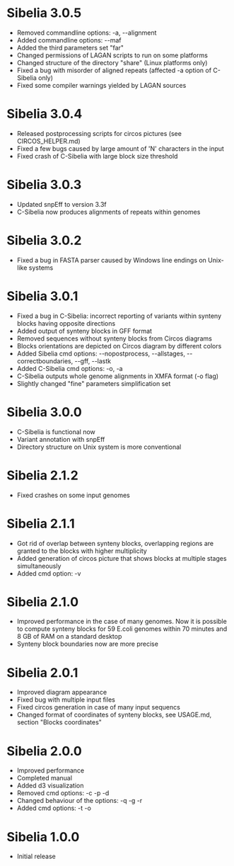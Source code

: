 Sibelia 3.0.5
=============
* Removed commandline options: -a, --alignment
* Added commandline options: --maf
* Added the third parameters set "far"
* Changed permissions of LAGAN scripts to run on some platforms
* Changed structure of the directory "share" (Linux platforms only)
* Fixed a bug with misorder of aligned repeats 
  (affected -a option of C-Sibelia only)
* Fixed some compiler warnings yielded by LAGAN sources

Sibelia 3.0.4
=============
* Released postprocessing scripts for circos pictures (see CIRCOS_HELPER.md)
* Fixed a few bugs caused by large amount of 'N' characters in the input
* Fixed crash of C-Sibelia with large block size threshold

Sibelia 3.0.3
=============
* Updated snpEff to version 3.3f
* C-Sibelia now produces alignments of repeats within genomes

Sibelia 3.0.2
=============
* Fixed a bug in FASTA parser caused by Windows line endings on Unix-like
systems

Sibelia 3.0.1
=============
* Fixed a bug in C-Sibelia: incorrect reporting of variants within synteny
  blocks having opposite directions
* Added output of synteny blocks in GFF format
* Removed sequences without synteny blocks from Circos diagrams
* Blocks orientations are depicted on Circos diagram by different colors
* Added Sibelia cmd options: --nopostprocess, --allstages, --correctboundaries,
  --gff, --lastk
* Added C-Sibelia cmd options: -o, -a
* C-Sibelia outputs whole genome alignments in XMFA format (-o flag)
* Slightly changed "fine" parameters simplification set

Sibelia 3.0.0
=============
* C-Sibelia is functional now
* Variant annotation with snpEff
* Directory structure on Unix system is more conventional

Sibelia 2.1.2
=============
* Fixed crashes on some input genomes

Sibelia 2.1.1
=============
* Got rid of overlap between synteny blocks, overlapping regions are granted to
  the blocks with higher multiplicity
* Added generation of circos picture that shows blocks at multiple stages
  simultaneously
* Added cmd option: -v

Sibelia 2.1.0
=============
* Improved performance in the case of many genomes. Now it is possible to
  compute synteny blocks for 59 E.coli genomes within 70 minutes and 8 GB of
  RAM on a standard desktop
* Synteny block boundaries now are more precise

Sibelia 2.0.1
=============
* Improved diagram appearance
* Fixed bug with multiple input files
* Fixed circos generation in case of many input sequencs
* Changed format of coordinates of synteny blocks, see USAGE.md, section
  "Blocks coordinates"

Sibelia 2.0.0
=============
* Improved performance
* Completed manual
* Added d3 visualization
* Removed cmd options: -c -p -d
* Changed behaviour of the options: -q -g -r
* Added cmd options: -t -o

Sibelia 1.0.0
=============
* Initial release
